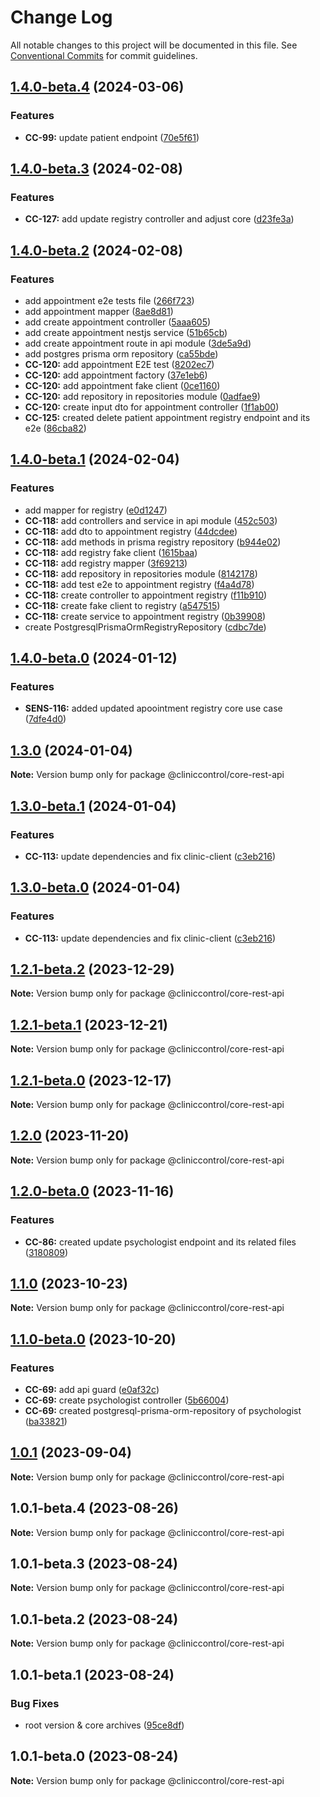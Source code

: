 # Change Log

All notable changes to this project will be documented in this file.
See [Conventional Commits](https://conventionalcommits.org) for commit guidelines.

## [1.4.0-beta.4](https://github.com/ItaloRAmaral/cliniccontrol/compare/@cliniccontrol/core-rest-api@1.4.0-beta.3...@cliniccontrol/core-rest-api@1.4.0-beta.4) (2024-03-06)

### Features

- **CC-99:** update patient endpoint ([70e5f61](https://github.com/ItaloRAmaral/cliniccontrol/commit/70e5f61aa6317a4598a4e7352f393ec16e9d1bce))

## [1.4.0-beta.3](https://github.com/ItaloRAmaral/cliniccontrol/compare/@cliniccontrol/core-rest-api@1.4.0-beta.2...@cliniccontrol/core-rest-api@1.4.0-beta.3) (2024-02-08)

### Features

- **CC-127:** add update registry controller and adjust core ([d23fe3a](https://github.com/ItaloRAmaral/cliniccontrol/commit/d23fe3a1da9b2d2e059b68d56178227131bdc5a4))

## [1.4.0-beta.2](https://github.com/ItaloRAmaral/cliniccontrol/compare/@cliniccontrol/core-rest-api@1.4.0-beta.1...@cliniccontrol/core-rest-api@1.4.0-beta.2) (2024-02-08)

### Features

- add appointment e2e tests file ([266f723](https://github.com/ItaloRAmaral/cliniccontrol/commit/266f723ef626266e0e46435afe7badf1c3a04497))
- add appointment mapper ([8ae8d81](https://github.com/ItaloRAmaral/cliniccontrol/commit/8ae8d814810600f729969a107ed0e1cf85cc3edc))
- add create appointment controller ([5aaa605](https://github.com/ItaloRAmaral/cliniccontrol/commit/5aaa605d6297690ba659b9c4f7192ea0ad92fa04))
- add create appointment nestjs service ([51b65cb](https://github.com/ItaloRAmaral/cliniccontrol/commit/51b65cb06d0cc00f5c15dbe28322f012442066ab))
- add create appointment route in api module ([3de5a9d](https://github.com/ItaloRAmaral/cliniccontrol/commit/3de5a9de3515219551cfabcc0b4765ead7f1cf43))
- add postgres prisma orm repository ([ca55bde](https://github.com/ItaloRAmaral/cliniccontrol/commit/ca55bdef820a0a95564db9d831160ee36d61558c))
- **CC-120:** add appointment E2E test ([8202ec7](https://github.com/ItaloRAmaral/cliniccontrol/commit/8202ec7e8fbf47d808d1d8c80af189464fa48ae6))
- **CC-120:** add appointment factory ([37e1eb6](https://github.com/ItaloRAmaral/cliniccontrol/commit/37e1eb6987ba6089bd253e20e8ecd3447c64f10e))
- **CC-120:** add appointment fake client ([0ce1160](https://github.com/ItaloRAmaral/cliniccontrol/commit/0ce11604e47bfa13a9e3084848baed0d13b8d4ec))
- **CC-120:** add repository in repositories module ([0adfae9](https://github.com/ItaloRAmaral/cliniccontrol/commit/0adfae98c1ce11b7e8b5e53ce823f46ead08b5e7))
- **CC-120:** create input dto for appointment controller ([1f1ab00](https://github.com/ItaloRAmaral/cliniccontrol/commit/1f1ab0028f0d6948c9cd8793af01cf03673113af))
- **CC-125:** created delete patient appointment registry endpoint and its e2e ([86cba82](https://github.com/ItaloRAmaral/cliniccontrol/commit/86cba82b93eb24b39f5333dacc57b26163f4d9e7))

## [1.4.0-beta.1](https://github.com/ItaloRAmaral/cliniccontrol/compare/@cliniccontrol/core-rest-api@1.4.0-beta.0...@cliniccontrol/core-rest-api@1.4.0-beta.1) (2024-02-04)

### Features

- add mapper for registry ([e0d1247](https://github.com/ItaloRAmaral/cliniccontrol/commit/e0d1247dae8996baefaeb5fc0cbb6146b3916885))
- **CC-118:** add controllers and service in api module ([452c503](https://github.com/ItaloRAmaral/cliniccontrol/commit/452c503e0f063855dc707c7d29d866eb2ecd438f))
- **CC-118:** add dto to appointment registry ([44dcdee](https://github.com/ItaloRAmaral/cliniccontrol/commit/44dcdeee5ff32e50e2eddec02b134f6cc4d4b000))
- **CC-118:** add methods in prisma registry repository ([b944e02](https://github.com/ItaloRAmaral/cliniccontrol/commit/b944e0229ac910ea7be8e4f26628c18640eb66fd))
- **CC-118:** add registry fake client ([1615baa](https://github.com/ItaloRAmaral/cliniccontrol/commit/1615baa02af1250c893fdc76a6d2f53c55db75d7))
- **CC-118:** add registry mapper ([3f69213](https://github.com/ItaloRAmaral/cliniccontrol/commit/3f69213347e77136a95477a2e80ea300ba266ff3))
- **CC-118:** add repository in repositories module ([8142178](https://github.com/ItaloRAmaral/cliniccontrol/commit/8142178c2331615f0caf54677431ba32bc5c34e1))
- **CC-118:** add test e2e to appointment registry ([f4a4d78](https://github.com/ItaloRAmaral/cliniccontrol/commit/f4a4d78886a762bbd6f2033d0b495a4c8fdbec05))
- **CC-118:** create controller to appointment registry ([f11b910](https://github.com/ItaloRAmaral/cliniccontrol/commit/f11b9105394f6e202ac5c7ad631e882b9e311f8a))
- **CC-118:** create fake client to registry ([a547515](https://github.com/ItaloRAmaral/cliniccontrol/commit/a547515207a3dfad0968eefb21b581f56b9c3d14))
- **CC-118:** create service to appointment registry ([0b39908](https://github.com/ItaloRAmaral/cliniccontrol/commit/0b399083a9bf7478fa8f8f64961749d098092720))
- create PostgresqlPrismaOrmRegistryRepository ([cdbc7de](https://github.com/ItaloRAmaral/cliniccontrol/commit/cdbc7de00a77efe081c2d3b9082ad8a3fce481cf))

## [1.4.0-beta.0](https://github.com/ItaloRAmaral/cliniccontrol/compare/@cliniccontrol/core-rest-api@1.3.0...@cliniccontrol/core-rest-api@1.4.0-beta.0) (2024-01-12)

### Features

- **SENS-116:** added updated apoointment registry core use case ([7dfe4d0](https://github.com/ItaloRAmaral/cliniccontrol/commit/7dfe4d0f5c348d83388b806ebc9293d0b07a0d90))

## [1.3.0](https://github.com/ItaloRAmaral/cliniccontrol/compare/@cliniccontrol/core-rest-api@1.3.0-beta.1...@cliniccontrol/core-rest-api@1.3.0) (2024-01-04)

**Note:** Version bump only for package @cliniccontrol/core-rest-api

## [1.3.0-beta.1](https://github.com/ItaloRAmaral/cliniccontrol/compare/@cliniccontrol/core-rest-api@1.2.1-beta.2...@cliniccontrol/core-rest-api@1.3.0-beta.1) (2024-01-04)

### Features

- **CC-113:** update dependencies and fix clinic-client ([c3eb216](https://github.com/ItaloRAmaral/cliniccontrol/commit/c3eb216c1f2bd3673ab08e3346690334fba7da3e))

## [1.3.0-beta.0](https://github.com/ItaloRAmaral/cliniccontrol/compare/@cliniccontrol/core-rest-api@1.2.1-beta.2...@cliniccontrol/core-rest-api@1.3.0-beta.0) (2024-01-04)

### Features

- **CC-113:** update dependencies and fix clinic-client ([c3eb216](https://github.com/ItaloRAmaral/cliniccontrol/commit/c3eb216c1f2bd3673ab08e3346690334fba7da3e))

## [1.2.1-beta.2](https://github.com/ItaloRAmaral/cliniccontrol/compare/@cliniccontrol/core-rest-api@1.2.1-beta.1...@cliniccontrol/core-rest-api@1.2.1-beta.2) (2023-12-29)

**Note:** Version bump only for package @cliniccontrol/core-rest-api

## [1.2.1-beta.1](https://github.com/ItaloRAmaral/cliniccontrol/compare/@cliniccontrol/core-rest-api@1.2.1-beta.0...@cliniccontrol/core-rest-api@1.2.1-beta.1) (2023-12-21)

**Note:** Version bump only for package @cliniccontrol/core-rest-api

## [1.2.1-beta.0](https://github.com/ItaloRAmaral/cliniccontrol/compare/@cliniccontrol/core-rest-api@1.2.0...@cliniccontrol/core-rest-api@1.2.1-beta.0) (2023-12-17)

**Note:** Version bump only for package @cliniccontrol/core-rest-api

## [1.2.0](https://github.com/ItaloRAmaral/cliniccontrol/compare/@cliniccontrol/core-rest-api@1.2.0-beta.0...@cliniccontrol/core-rest-api@1.2.0) (2023-11-20)

**Note:** Version bump only for package @cliniccontrol/core-rest-api

## [1.2.0-beta.0](https://github.com/ItaloRAmaral/cliniccontrol/compare/@cliniccontrol/core-rest-api@1.1.0...@cliniccontrol/core-rest-api@1.2.0-beta.0) (2023-11-16)

### Features

- **CC-86:** created update psychologist endpoint and its related files ([3180809](https://github.com/ItaloRAmaral/cliniccontrol/commit/318080996c072843398e43ba5adb2d57e76f185f))

## [1.1.0](https://github.com/ItaloRAmaral/cliniccontrol/compare/@cliniccontrol/core-rest-api@1.1.0-beta.0...@cliniccontrol/core-rest-api@1.1.0) (2023-10-23)

**Note:** Version bump only for package @cliniccontrol/core-rest-api

## [1.1.0-beta.0](https://github.com/ItaloRAmaral/cliniccontrol/compare/@cliniccontrol/core-rest-api@1.0.1...@cliniccontrol/core-rest-api@1.1.0-beta.0) (2023-10-20)

### Features

- **CC-69:** add api guard ([e0af32c](https://github.com/ItaloRAmaral/cliniccontrol/commit/e0af32c2e4b875cff4f51d579686a2a7a953419a))
- **CC-69:** create psychologist controller ([5b66004](https://github.com/ItaloRAmaral/cliniccontrol/commit/5b66004c8b42e6b3ee4a9373232ce74d37a4ba4c))
- **CC-69:** created postgresql-prisma-orm-repository of psychologist ([ba33821](https://github.com/ItaloRAmaral/cliniccontrol/commit/ba33821a51d908b084de62d70a3f0c90ac48dffc))

## [1.0.1](https://github.com/ItaloRAmaral/cliniccontrol/compare/@cliniccontrol/core-rest-api@1.0.1-beta.4...@cliniccontrol/core-rest-api@1.0.1) (2023-09-04)

**Note:** Version bump only for package @cliniccontrol/core-rest-api

## 1.0.1-beta.4 (2023-08-26)

**Note:** Version bump only for package @cliniccontrol/core-rest-api

## 1.0.1-beta.3 (2023-08-24)

**Note:** Version bump only for package @cliniccontrol/core-rest-api

## 1.0.1-beta.2 (2023-08-24)

**Note:** Version bump only for package @cliniccontrol/core-rest-api

## 1.0.1-beta.1 (2023-08-24)

### Bug Fixes

- root version & core archives ([95ce8df](https://github.com/ItaloRAmaral/cliniccontrol/commit/95ce8df59c50c20cec708207075cb638c562c75e))

## 1.0.1-beta.0 (2023-08-24)

**Note:** Version bump only for package @cliniccontrol/core-rest-api
